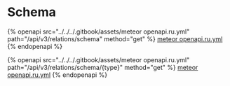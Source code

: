 # Schema

{% openapi src="../../../.gitbook/assets/meteor openapi.ru.yml" path="/api/v3/relations/schema" method="get" %}
[meteor openapi.ru.yml](<../../../.gitbook/assets/meteor openapi.ru.yml>)
{% endopenapi %}

{% openapi src="../../../.gitbook/assets/meteor openapi.ru.yml" path="/api/v3/relations/schema/{type}" method="get" %}
[meteor openapi.ru.yml](<../../../.gitbook/assets/meteor openapi.ru.yml>)
{% endopenapi %}
